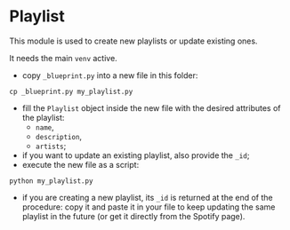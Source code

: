 # Playlist

This module is used to create new playlists or update existing ones.

It needs the main `venv` active.

- copy `_blueprint.py` into a new file in this folder:
```console
cp _blueprint.py my_playlist.py
```
- fill the `Playlist` object inside the new file with the desired attributes of the playlist:
    - `name`,
    - `description`,
    - `artists`;
- if you want to update an existing playlist, also provide the `_id`;
- execute the new file as a script:
```console
python my_playlist.py
```
- if you are creating a new playlist, its `_id` is returned at the end of the procedure: copy it and paste it in your file to keep updating the same playlist in the future (or get it directly from the Spotify page).